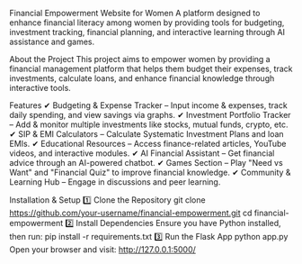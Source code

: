 Financial Empowerment Website for Women
  A platform designed to enhance financial literacy among women by providing tools for budgeting, investment tracking, financial planning, and interactive learning through AI assistance and games.

About the Project
This project aims to empower women by providing a financial management platform that helps them budget their expenses, track investments, calculate loans, and enhance financial knowledge through interactive tools.

Features
✔ Budgeting & Expense Tracker – Input income & expenses, track daily spending, and view savings via graphs.
✔ Investment Portfolio Tracker – Add & monitor multiple investments like stocks, mutual funds, crypto, etc.
✔ SIP & EMI Calculators – Calculate Systematic Investment Plans and loan EMIs.
✔ Educational Resources – Access finance-related articles, YouTube videos, and interactive modules.
✔ AI Financial Assistant – Get financial advice through an AI-powered chatbot.
✔ Games Section – Play "Need vs Want" and "Financial Quiz" to improve financial knowledge.
✔ Community & Learning Hub – Engage in discussions and peer learning.

Installation & Setup
1️⃣ Clone the Repository
git clone https://github.com/your-username/financial-empowerment.git
cd financial-empowerment
2️⃣ Install Dependencies
Ensure you have Python installed, then run:
pip install -r requirements.txt
3️⃣ Run the Flask App
python app.py
Open your browser and visit:
http://127.0.0.1:5000/

